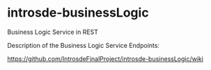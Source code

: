 # introsde-businessLogic
Business Logic Service in REST

Description of the Business Logic Service Endpoints:

https://github.com/IntrosdeFinalProject/introsde-businessLogic/wiki

